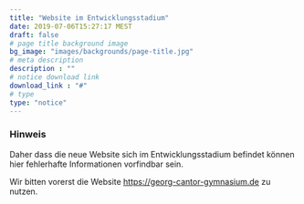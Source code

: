 ```yaml
---
title: "Website im Entwicklungsstadium"
date: 2019-07-06T15:27:17 MEST
draft: false
# page title background image
bg_image: "images/backgrounds/page-title.jpg"
# meta description
description : ""
# notice download link
download_link : "#"
# type
type: "notice"
---
```



### Hinweis

Daher dass die neue Website sich im Entwicklungsstadium befindet können hier fehlerhafte Informationen vorfindbar sein.

Wir bitten vorerst die Website https://georg-cantor-gymnasium.de zu nutzen.
